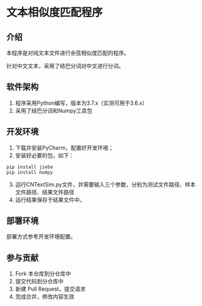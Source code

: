 # 文本相似度匹配程序
## 介绍
本程序是对纯文本文件进行余弦相似度匹配的程序。

针对中文文本，采用了结巴分词对中文进行分词。

## 软件架构
1. 程序采用Python编写，版本为3.7.x（实测可用于3.6.x）
2. 采用了结巴分词和Numpy工具包

## 开发环境
1. 下载并安装PyCharm，配置好开发环境；
2. 安装好必要的包，如下：
```
pip install jieba
pip install numpy
```
3. 运行CNTextSim.py文件，并需要输入三个参数，分别为测试文件路径、样本文件路径、结果文件路径
4. 运行结果保存于结果文件中。

## 部署环境
部署方式参考开发环境配置。

## 参与贡献
1. Fork 本仓库到分仓库中
2. 提交代码到分仓库中
3. 新建 Pull Request，提交请求
4. 完成合并，修改内容生效